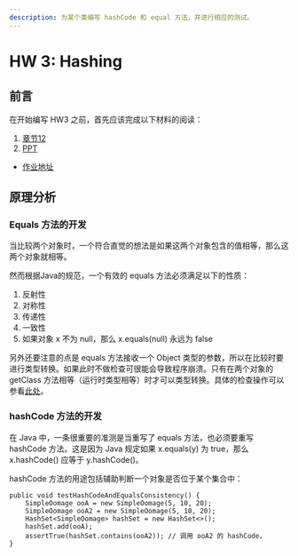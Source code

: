 ```yaml
---
description: 为某个类编写 hashCode 和 equal 方法，并进行相应的测试。
---
```


# HW 3: Hashing

## 前言

在开始编写 HW3 之前，首先应该完成以下材料的阅读：

1. [章节12](https://joshhug.gitbooks.io/hug61b/content/chap12/chap121.html)
2. [PPT](https://docs.google.com/presentation/d/1hRUkaONWvWP7IZbINLP-G6uOyyulDqury5kop7638co/edit#slide=id.g3522bc225a\_0\_37)

* [作业地址](https://sp18.datastructur.es/materials/hw/hw3/hw3)

## 原理分析

### Equals 方法的开发

当比较两个对象时，一个符合直觉的想法是如果这两个对象包含的值相等，那么这两个对象就相等。

然而根据Java的规范，一个有效的 equals 方法必须满足以下的性质：

1. 反射性
2. 对称性
3. 传递性
4. 一致性
5. 如果对象 x 不为 null，那么 x.equals(null) 永远为 false

另外还要注意的点是 equals 方法接收一个 Object 类型的参数，所以在比较时要进行类型转换。如果此时不做检查可很能会导致程序崩溃。只有在两个对象的 getClass 方法相等（运行时类型相等）时才可以类型转换。具体的检查操作可以参看[此处](https://algs4.cs.princeton.edu/12oop/Date.java.html)。

### hashCode 方法的开发

在 Java 中，一条很重要的准测是当重写了 equals 方法，也必须要重写 hashCode 方法。这是因为 Java 规定如果 x.equals(y) 为 true，那么 x.hashCode() 应等于 y.hashCode()。

hashCode 方法的用途包括辅助判断一个对象是否位于某个集合中：

```
public void testHashCodeAndEqualsConsistency() {
    SimpleOomage ooA = new SimpleOomage(5, 10, 20);
    SimpleOomage ooA2 = new SimpleOomage(5, 10, 20);
    HashSet<SimpleOomage> hashSet = new HashSet<>();
    hashSet.add(ooA);
    assertTrue(hashSet.contains(ooA2)); // 调用 ooA2 的 hashCode，
}
```

